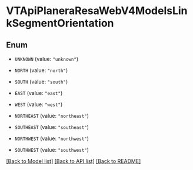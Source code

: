# VTApiPlaneraResaWebV4ModelsLinkSegmentOrientation

## Enum


* `UNKNOWN` (value: `"unknown"`)

* `NORTH` (value: `"north"`)

* `SOUTH` (value: `"south"`)

* `EAST` (value: `"east"`)

* `WEST` (value: `"west"`)

* `NORTHEAST` (value: `"northeast"`)

* `SOUTHEAST` (value: `"southeast"`)

* `NORTHWEST` (value: `"northwest"`)

* `SOUTHWEST` (value: `"southwest"`)


[[Back to Model list]](../README.md#documentation-for-models) [[Back to API list]](../README.md#documentation-for-api-endpoints) [[Back to README]](../README.md)


